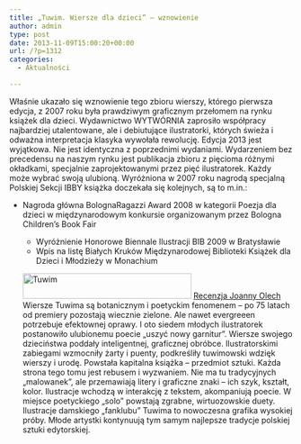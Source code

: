 ```yaml
---
title: „Tuwim. Wiersze dla dzieci” – wznowienie
author: admin
type: post
date: 2013-11-09T15:00:20+00:00
url: /?p=1312
categories:
  - Aktualności

---
```


  Właśnie ukazało się wznowienie tego zbioru wierszy, którego pierwsza edycja, z 2007 roku była prawdziwym graficznym przełomem na rynku książek dla dzieci. Wydawnictwo WYTWÓRNIA zaprosiło współpracy najbardziej utalentowane, ale i debiutujące ilustratorki, których świeża i odważna interpretacja klasyka wywołała rewolucję.
Edycja 2013 jest wyjątkowa. Nie jest identyczna z poprzednimi wydaniami. Wydarzeniem bez precedensu na naszym rynku jest publikacja zbioru z pięcioma różnymi okładkami, specjalnie zaprojektowanymi przez pięć ilustratorek. Każdy może wybrać swoją ulubioną.
Wyróżniona w 2007 roku nagrodą specjalną Polskiej Sekcji IBBY książka doczekała się kolejnych, są to m.in.:
* Nagroda główna BolognaRagazzi Award 2008 w kategorii Poezja dla dzieci w międzynarodowym konkursie organizowanym przez Bologna Children’s Book Fair
  * Wyróżnienie Honorowe Biennale Ilustracji BIB 2009 w Bratysławie
  * Wpis na listę Białych Kruków Międzynarodowej Biblioteki Książek dla Dzieci i Młodzieży w Monachium


  <a href="http://www.ibby.pl/wp-content/uploads/2013/11/Tuwim_5.jpg" rel="lightbox[1312]"><img class="alignnone size-medium wp-image-1313" alt="Tuwim" src="http://www.ibby.pl/wp-content/uploads/2013/11/Tuwim_5-300x45.jpg" width="300" height="45" srcset="http://www.ibby.pl/wp-content/uploads/2013/11/Tuwim_5-300x45.jpg 300w, http://www.ibby.pl/wp-content/uploads/2013/11/Tuwim_5-150x22.jpg 150w, http://www.ibby.pl/wp-content/uploads/2013/11/Tuwim_5-800x120.jpg 800w, http://www.ibby.pl/wp-content/uploads/2013/11/Tuwim_5.jpg 1280w" sizes="(max-width: 300px) 100vw, 300px" /></a>
<span style="text-decoration: underline;">Recenzja Joanny Olech</span><br /> Wiersze Tuwima są botanicznym i poetyckim fenomenem &#8211; po 75 latach od premiery pozostają wiecznie zielone. Ale nawet evergreeen potrzebuje efektownej oprawy. I oto siedem młodych ilustratorek postanowiło ulubionemu poecie „uszyć nowy garnitur”. Wiersze swojego dzieciństwa poddały inteligentnej, graficznej obróbce. Ilustratorskimi zabiegami wzmocniły żarty i puenty, podkreśliły tuwimowski wdzięk wierszy i urodę.
Powstała kapitalna książka – przedmiot sztuki.
Każda strona tego tomu jest rebusem i wyzwaniem. Nie ma tu tradycyjnych „malowanek”, ale przemawiają litery i graficzne znaki &#8211; ich szyk, kształt, kolor. Ilustracje wchodzą w interakcję z tekstem, akompaniują poecie. W miejsce poetyckiego „solo” powstają zgrabne, wirtuozowskie duety. Ilustracje damskiego „fanklubu” Tuwima to nowoczesna grafika wysokiej próby. Młode artystki kontynuują tym samym najlepsze tradycje polskiej sztuki edytorskiej.
